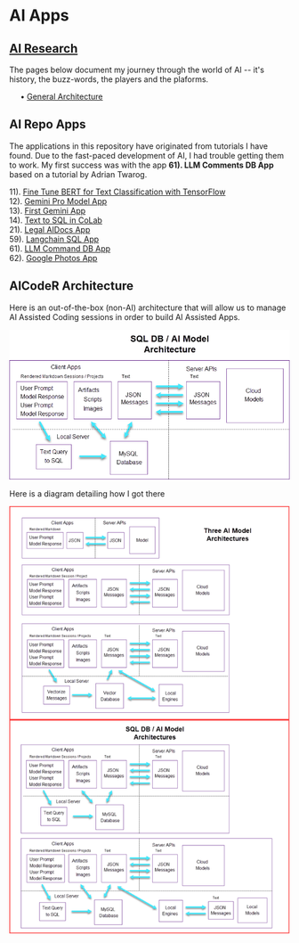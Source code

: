 
# AI Apps
## [AI Research](webpages/README.md)  

The pages below document my journey through the world of AI -- it's history, the buzz-words, the players and the plaforms.   

&nbsp; &nbsp;&nbsp;&nbsp;&#x2022; [General Architecture](webpages/AI-Architecture.md)  

## AI Repo Apps 

The applications in this repository have originated from tutorials I have found.  Due to the 
fast-paced development of AI, I had trouble getting them to work.  My first success was 
with the app **61). LLM Comments DB App** based on a tutorial by Adrian Twarog.

11). [Fine Tune BERT for Text Classification with TensorFlow](/setup/d11_bert-text-classification/README.md)  
12). [Gemini Pro Model App](/setup/c12_gemini-pro-model/Gemini-Pro-Model-Tutorial.md)    
13). [First Gemini App    ](/setup/c13_first-gemini-app/ai0103_Setup-1st-Google-Gemini-ML-App.md)  
14). [Text to SQL in CoLab](/setup/c14_text-to-sql/LangChain-SerpAPI-App.md)    
21). [Legal AIDocs App    ](setup/c21_legal-aidocs-app/d21-00_description.md)    
59). [Langchain SQL App   ](/setup/c59_Langchain-sql-app/c59_Langchain-sql-app.md)    
61). [LLM Command DB App  ](/setup/d61_llm-comments-db-app/d61-00_description.md)     
62). [Google Photos App   ](setup/d62_google-photos-app/d62-00_description.md)   


<!--

- 1c2. &nbsp; [Gemini Pro Model App](setup/1c2_gemini-pro-model/Gemini-Pro-Model-Tutorial.md)
- 1c3. &nbsp; [First Gemini App    ](setup/1c3_first-gemini-app/ai0103_Setup-1st-Google-Gemini-ML-App.md)
- 1c4. &nbsp; [Text to SQL in CoLab](setup/1c4_Text-To-SQL-in-Colab/CoLab.md)
- 1c5. &nbsp; [Fine Tune BERT for Text Classification with TensorFlow](setup/1c5_Fine-Tune-BERT-for-Text-Classification-with-TensorFlow\README.md)
-->

## AICodeR Architecture

Here is an out-of-the-box (non-AI) architecture that will allow us to manage AI Assisted Coding sessions in order to build AI Assisted Apps.

![](./assets/ai40709.05_SQL%20AI%20Model%20Architecture.png)

Here is a diagram detailing how I got there

<!-- <a href="./assets/ai40709.04_SQL%20AI%20Model%20Architectures.png"  download="AICodeR_Architectures.png">AI Architectures</a><br> -->
![AI Architectures](./assets/ai40709.04_SQL%20AI%20Model%20Architectures.png)


